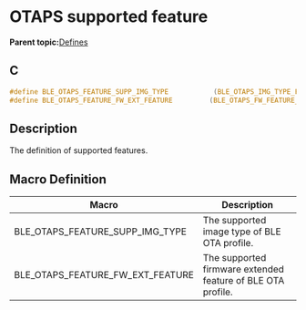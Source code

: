 # OTAPS supported feature

**Parent topic:**[Defines](GUID-99787238-8749-43FB-8EC5-5076715C6586.md)

## C

```c
#define BLE_OTAPS_FEATURE_SUPP_IMG_TYPE           (BLE_OTAPS_IMG_TYPE_FW)
#define BLE_OTAPS_FEATURE_FW_EXT_FEATURE         (BLE_OTAPS_FW_FEATURE_MASK1)
```

## Description

The definition of supported features.

## Macro Definition

|Macro|Description|
|-----|-----------|
|BLE\_OTAPS\_FEATURE\_SUPP\_IMG\_TYPE|The supported image type of BLE OTA profile.|
|BLE\_OTAPS\_FEATURE\_FW\_EXT\_FEATURE|The supported firmware extended feature of BLE OTA profile.|

